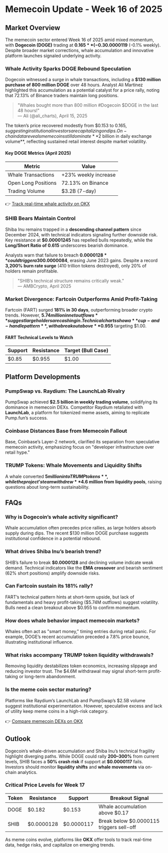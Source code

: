 # Memecoin Update - Week 16 of 2025  

## Market Overview  

The memecoin sector entered Week 16 of 2025 amid mixed momentum, with **Dogecoin (DOGE)** trading at **$0.165** (-0.3% weekly) and **Shiba Inu (SHIB)** at **$0.0000119** (-0.1% weekly). Despite broader market corrections, whale accumulation and innovative platform launches signaled underlying activity.  

### Whale Activity Sparks DOGE Rebound Speculation  
Dogecoin witnessed a surge in whale transactions, including a **$130 million purchase of 800 million DOGE** over 48 hours. Analyst Ali Martinez highlighted this accumulation as a potential catalyst for a price rally, noting that 72.13% of Binance traders maintain long positions.  

> "Whales bought more than 800 million #Dogecoin $DOGE in the last 48 hours!"  
> — Ali (@ali_charts), April 15, 2025  

The token’s price recovered modestly from $0.153 to $0.165, suggesting institutional investors are capitalizing on dips. On-chain data reveals meme coins still dominate **$2 billion in daily exchange volume**, reflecting sustained retail interest despite market volatility.  

#### Key DOGE Metrics (April 2025)  
| Metric               | Value                     |  
|----------------------|---------------------------|  
| Whale Transactions   | +23% weekly increase      |  
| Open Long Positions  | 72.13% on Binance         |  
| Trading Volume       | $3.2B (7-day)             |  

👉 [Track real-time whale activity on OKX](https://bit.ly/okx-bonus)  

### SHIB Bears Maintain Control  
Shiba Inu remains trapped in a **descending channel pattern** since December 2024, with technical indicators signaling further downside risk. Key resistance at **$0.00001245** has repelled bulls repeatedly, while the **Long/Short Ratio of 0.615** underscores bearish dominance.  

Analysts warn that failure to breach **$0.0000128** could trigger a 30% drop to **$0.0000084**, erasing June 2023 gains. Despite a record **3,200% burn rate surge** (410 trillion tokens destroyed), only 20% of holders remain profitable.  

> "SHIB’s technical structure remains critically weak."  
> — AMBCrypto, April 2025  

### Market Divergence: Fartcoin Outperforms Amid Profit-Taking  
Fartcoin (FART) surged **181% in 30 days**, outperforming broader crypto trends. However, **$5.74 million in net outflows** suggest large holders are cashing in. Technical charts show a **cup-and-handle pattern**, with a breakout above **$0.955** targeting $1.00.  

#### FART Technical Levels to Watch  
| Support | Resistance | Target (Bull Case) |  
|---------|------------|---------------------|  
| $0.85   | $0.955     | $1.00               |  

## Platform Developments  

### PumpSwap vs. Raydium: The LaunchLab Rivalry  
PumpSwap achieved **$2.5 billion in weekly trading volume**, solidifying its dominance in memecoin DEXs. Competitor Raydium retaliated with **LaunchLab**, a platform for tokenized meme assets, aiming to replicate Pump.fun’s success.  

### Coinbase Distances Base from Memecoin Fallout  
Base, Coinbase’s Layer-2 network, clarified its separation from speculative memecoin activity, emphasizing focus on "developer infrastructure over retail hype."  

### TRUMP Tokens: Whale Movements and Liquidity Shifts  
A whale converted **$5 million into TRUMP tokens**, while the project’s team withdrew **$4.6 million from liquidity pools**, raising questions about long-term sustainability.  

## FAQs  

### Why is Dogecoin’s whale activity significant?  
Whale accumulation often precedes price rallies, as large holders absorb supply during dips. The recent $130 million DOGE purchase suggests institutional confidence in a potential rebound.  

### What drives Shiba Inu’s bearish trend?  
SHIB’s failure to break **$0.0000128** and declining volume indicate weak demand. Technical indicators like the **EMA crossover** and bearish sentiment (62% short positions) amplify downside risks.  

### Can Fartcoin sustain its 181% rally?  
FART’s technical pattern hints at short-term upside, but lack of fundamentals and heavy profit-taking ($5.74M outflows) suggest volatility. Bulls need a clean breakout above $0.955 to confirm momentum.  

### How does whale behavior impact memecoin markets?  
Whales often act as "smart money," timing entries during retail panic. For example, DOGE’s recent accumulation preceded a 7.8% price bounce, illustrating institutional influence.  

### What risks accompany TRUMP token liquidity withdrawals?  
Removing liquidity destabilizes token economics, increasing slippage and reducing investor trust. The $4.6M withdrawal may signal short-term profit-taking or long-term abandonment.  

### Is the meme coin sector maturing?  
Platforms like Raydium’s LaunchLab and PumpSwap’s $2.5B volume suggest institutional experimentation. However, speculative excess and lack of utility keep meme coins in a high-risk category.  

👉 [Compare memecoin DEXs on OKX](https://bit.ly/okx-bonus)  

## Outlook  

Dogecoin’s whale-driven accumulation and Shiba Inu’s technical fragility highlight diverging paths. While DOGE could rally **200–300%** from current levels, SHIB faces a **50% crash risk** if support at **$0.0000117** fails. Investors should monitor **liquidity shifts** and **whale movements** via on-chain analytics.  

### Critical Price Levels for Week 17  
| Token | Resistance | Support | Breakout Signal |  
|-------|------------|---------|------------------|  
| DOGE  | $0.182     | $0.153  | Whale accumulation above $0.17 |  
| SHIB  | $0.0000128 | $0.0000117 | Break below $0.0000115 triggers sell-off |  

As meme coins evolve, platforms like **OKX** offer tools to track real-time data, hedge risks, and capitalize on emerging trends.